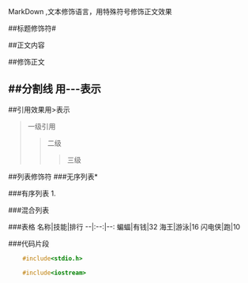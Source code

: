 MarkDown ,文本修饰语言，用特殊符号修饰正文效果<br>

##标题修饰符\#




##正文内容


##修饰正文


##分割线
   用\-\-\-表示
---

##引用效果用\>表示
>一级引用
>>二级
>>>三级


##列表修饰符
###无序列表\*



###有序列表 1.



###混合列表



###表格
名称|技能|排行
--|:--:|--:
蝙蝠|有钱|32
海王|游泳|16
闪电侠|跑|10

###代码片段

```c
   	#include<stdio.h>
```
```cpp
	#include<iostream>
```





